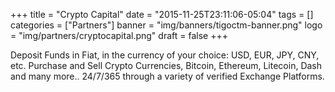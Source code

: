 +++
title = "Crypto Capital"
date = "2015-11-25T23:11:06-05:04"
tags = []
categories = ["Partners"]
banner = "img/banners/tigoctm-banner.png"
logo = "img/partners/cryptocapital.png"
draft = false
+++

Deposit Funds in Fiat, in the currency of your choice: USD, EUR, JPY, CNY, etc. Purchase and Sell Crypto Currencies, Bitcoin, Ethereum, Litecoin, Dash and many more.. 24/7/365 through a variety of verified Exchange Platforms.
